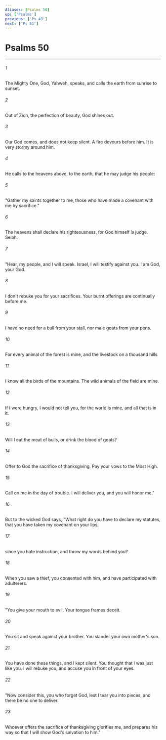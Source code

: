 ```yaml
---
Aliases: [Psalms 50]
up: ['Psalms']
previous: ['Ps 49']
next: ['Ps 51']
---
```

# Psalms 50
***





###### 1 

The Mighty One, God, Yahweh, speaks, and calls the earth from sunrise to sunset. 



###### 2 

Out of Zion, the perfection of beauty, God shines out. 



###### 3 

Our God comes, and does not keep silent. A fire devours before him. It is very stormy around him. 



###### 4 

He calls to the heavens above, to the earth, that he may judge his people: 



###### 5 

"Gather my saints together to me, those who have made a covenant with me by sacrifice." 



###### 6 

The heavens shall declare his righteousness, for God himself is judge. Selah. 



###### 7 

"Hear, my people, and I will speak. Israel, I will testify against you. I am God, your God. 



###### 8 

I don't rebuke you for your sacrifices. Your burnt offerings are continually before me. 



###### 9 

I have no need for a bull from your stall, nor male goats from your pens. 



###### 10 

For every animal of the forest is mine, and the livestock on a thousand hills. 



###### 11 

I know all the birds of the mountains. The wild animals of the field are mine. 



###### 12 

If I were hungry, I would not tell you, for the world is mine, and all that is in it. 



###### 13 

Will I eat the meat of bulls, or drink the blood of goats? 



###### 14 

Offer to God the sacrifice of thanksgiving. Pay your vows to the Most High. 



###### 15 

Call on me in the day of trouble. I will deliver you, and you will honor me." 



###### 16 

But to the wicked God says, "What right do you have to declare my statutes, that you have taken my covenant on your lips, 



###### 17 

since you hate instruction, and throw my words behind you? 



###### 18 

When you saw a thief, you consented with him, and have participated with adulterers. 



###### 19 

"You give your mouth to evil. Your tongue frames deceit. 



###### 20 

You sit and speak against your brother. You slander your own mother's son. 



###### 21 

You have done these things, and I kept silent. You thought that I was just like you. I will rebuke you, and accuse you in front of your eyes. 



###### 22 

"Now consider this, you who forget God, lest I tear you into pieces, and there be no one to deliver. 



###### 23 

Whoever offers the sacrifice of thanksgiving glorifies me, and prepares his way so that I will show God's salvation to him."
